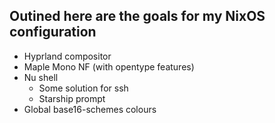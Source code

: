## Outined here are the goals for my NixOS configuration

- Hyprland compositor
- Maple Mono NF (with opentype features)
- Nu shell
    - Some solution for ssh
    - Starship prompt
- Global base16-schemes colours


